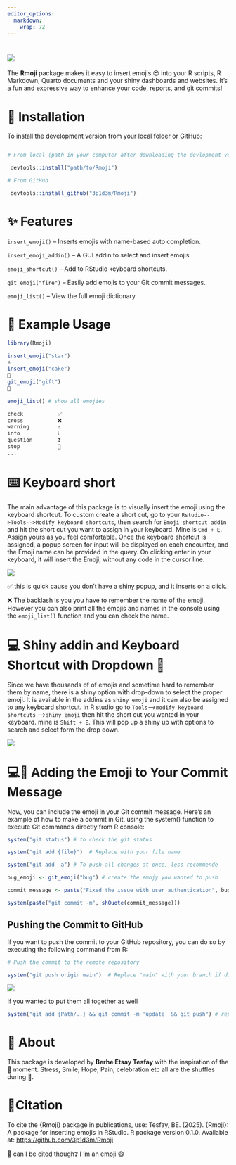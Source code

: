 ```yaml
---
editor_options: 
  markdown: 
    wrap: 72
---
```


# ![](inst/images/package_logo.png)

The **Rmoji** package makes it easy to insert emojis 😎 into your R
scripts, R Markdown, Quarto documents and your shiny dashboards and
websites. It’s a fun and expressive way to enhance your code, reports,
and git commits!

# 🚀 Installation

To install the development version from your local folder or GitHub:

``` r

# From local (path in your computer after downloading the devlopment version)

 devtools::install("path/to/Rmoji") 

# From GitHub 

 devtools::install_github("3p1d3m/Rmoji")
```

# ✨ Features

`insert_emoji()` – Inserts emojis with name-based auto completion.

`insert_emoji_addin()` – A GUI addin to select and insert emojis.

`emoji_shortcut()` – Add to RStudio keyboard shortcuts.

`git_emoji("fire")` – Easily add emojis to your Git commit messages.

`emoji_list()` – View the full emoji dictionary.

# 🔧 Example Usage

``` r
library(Rmoji)

insert_emoji("star")
⭐
insert_emoji("cake")
🍰
git_emoji("gift")
🎁

emoji_list() # show all emojies

check           ✅
cross           ❌
warning         ⚠
info            ℹ
question        ❓
stop            🛑
...
```

# ⌨️ Keyboard short

The main advantage of this package is to visually insert the emoji using
the keyboard shortcut. To custom create a short cut, go to your
`Rstudio-->Tools-->Modify keyboard shortcuts`, then search for
`Emoji shortcut addin` and hit the short cut you want to assign in your
keyboard. Mine is `Cmd + E`. Assign yours as you feel comfortable. Once
the keyboard shortcut is assigned, a popup screen for input will be
displayed on each encounter, and the Emoji name can be provided in the
query. On clicking enter in your keyboard, it will insert the Emoji,
without any code in the cursor line.

![](inst/images/keyboard_shortcut_example.png)

✅ this is quick cause you don’t have a shiny popup, and it inserts on a
click.

❌ The backlash is you you have to remember the name of the emoji.
However you can also print all the emojis and names in the console using
the `emoji_list()` function and you can check the name.

# 💻 Shiny addin and Keyboard Shortcut with Dropdown 🎉

Since we have thousands of of emojis and sometime hard to remember them
by name, there is a shiny option with drop-down to select the proper
emoji. It is available in the addins as `shiny emoji` and it can also be
assigned to any keyboard shortcut. in R studio go to
`Tools`—\>`modify keyboard shortcuts` —\>`shiny emoji` then hit the
short cut you wanted in your keyboard. mine is `Shift + E`. This will
pop up a shiny up with options to search and select form the drop down.

![](inst/images/shiny_example.png)

# 💻🔧 Adding the Emoji to Your Commit Message

Now, you can include the emoji in your Git commit message. Here’s an
example of how to make a commit in Git, using the system() function to
execute Git commands directly from R console:

``` r
system("git status") # to check the git status 

system("git add {file}")  # Replace with your file name

system("git add -a") # To push all changes at once, less recommende

bug_emoji <- git_emoji("bug") # create the emojy you wanted to push

commit_message <- paste("Fixed the issue with user authentication", bug_emoji)

system(paste("git commit -m", shQuote(commit_message)))
```

## Pushing the Commit to GitHub

If you want to push the commit to your GitHub repository, you can do so
by executing the following command from R:

``` r
# Push the commit to the remote repository

system("git push origin main")  # Replace "main" with your branch if different
```

![](inst/images/git_example.png)

If you wanted to put them all together as well

``` r
system("git add {Path/..} && git commit -m 'update' && git push") # replace the path with yours
```

# 🧠 About

This package is developed by **Berhe Etsay Tesfay** with the inspiration
of the 🤰 moment. Stress, Smile, Hope, Pain, celebration etc all are the
shuffles during 🤰.

# 📂Citation

To cite the {Rmoji} package in publications, use: Tesfay, BE. (2025).
{Rmoji}: A package for inserting emojis in RStudio. R package version
0.1.0. Available at: <https://github.com/3p1d3m/Rmoji>

🥲 can I be cited though❓ I ’m an emoji 😄
